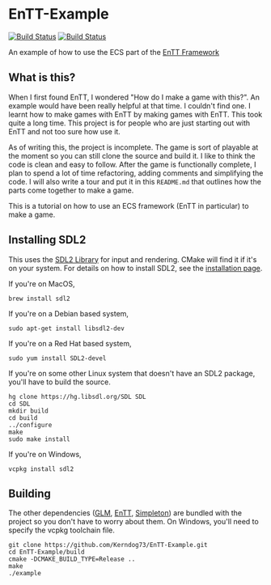 # EnTT-Example

[![Build Status](https://travis-ci.org/Kerndog73/EnTT-Example.svg?branch=master)](https://travis-ci.org/Kerndog73/EnTT-Example)
[![Build Status](https://ci.appveyor.com/api/projects/status/5ndjklgbe42b0q9b?svg=true)](https://ci.appveyor.com/project/Kerndog73/entt-example)

An example of how to use the ECS part of the [EnTT Framework](https://github.com/skypjack/entt)

## What is this?

When I first found EnTT, I wondered "How do I make a game with this?". An example would have been really helpful at that time. I couldn't find one. I learnt how to make games with EnTT by making games with EnTT. This took quite a long time. This project is for people who are just starting out with EnTT and not too sure how use it.

As of writing this, the project is incomplete. The game is sort of playable at the moment so you can still clone the source and build it. I like to think the code is clean and easy to follow. After the game is functionally complete, I plan to spend a lot of time refactoring, adding comments and simplifying the code. I will also write a tour and put it in this `README.md` that outlines how the parts come together to make a game.

This is a tutorial on how to use an ECS framework (EnTT in particular) to make a game.

## Installing SDL2

This uses the [SDL2 Library](https://www.libsdl.org/) for input and rendering. CMake will find it if it's on your system. For details on how to install SDL2, see the [installation page](https://wiki.libsdl.org/Installation).

If you're on MacOS,

```
brew install sdl2
```

If you're on a Debian based system,

```
sudo apt-get install libsdl2-dev
```

If you're on a Red Hat based system,

```
sudo yum install SDL2-devel
```

If you're on some other Linux system that doesn't have an SDL2 package, you'll have to build the source.

```
hg clone https://hg.libsdl.org/SDL SDL
cd SDL
mkdir build
cd build
../configure
make
sudo make install
```

If you're on Windows,

```
vcpkg install sdl2
```

## Building

The other dependencies ([GLM](https://github.com/g-truc/glm), [EnTT](https://github.com/skypjack/entt), [Simpleton](https://github.com/Kerndog73/Simpleton-Engine)) are bundled with the project so you don't have to worry about them. On Windows, you'll need to specify the vcpkg toolchain file.

```
git clone https://github.com/Kerndog73/EnTT-Example.git
cd EnTT-Example/build
cmake -DCMAKE_BUILD_TYPE=Release ..
make
./example
```